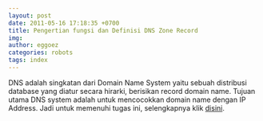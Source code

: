 ```yaml
---
layout: post
date: 2011-05-16 17:18:35 +0700
title: Pengertian fungsi dan Definisi DNS Zone Record
img: 
author: eggoez
categories: robots
tags: index
---
```

<p>DNS adalah singkatan dari Domain Name System yaitu sebuah distribusi database yang diatur secara hirarki, berisikan record domain name. Tujuan utama DNS system adalah untuk mencocokkan domain name dengan IP Address. Jadi untuk memenuhi tugas ini, selengkapnya klik <a href="https://ciutirc.blogspot.com/2011/07/jenis-dns-dan-definisi-serta-fungsi-dns.html">disini</a>.</p>

